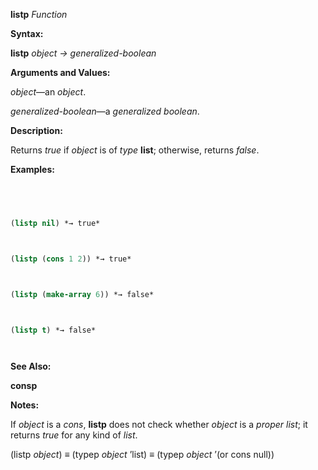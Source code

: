 **listp** *Function* 



**Syntax:** 



**listp** *object → generalized-boolean* 



**Arguments and Values:** 



*object*—an *object*. 



*generalized-boolean*—a *generalized boolean*. 



**Description:** 



Returns *true* if *object* is of *type* **list**; otherwise, returns *false*. 



**Examples:**
```lisp
 



(listp nil) *→ true* 



(listp (cons 1 2)) *→ true* 



(listp (make-array 6)) *→ false* 



(listp t) *→ false* 




```
**See Also:** 



**consp** 



**Notes:** 



If *object* is a *cons*, **listp** does not check whether *object* is a *proper list*; it returns *true* for any kind of *list*. 



(listp *object*) *≡* (typep *object* ’list) *≡* (typep *object* ’(or cons null)) 







 



 




